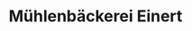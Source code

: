 ---
title: "Mühlenbäckerei Einert"
url: /chemnitz/muehlenbaeckerei-einert-robert-siewert-strasse/
shop: Bäckerei
---